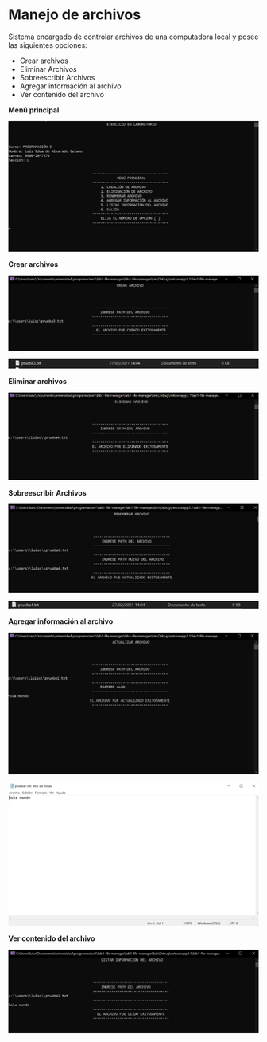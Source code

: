 # Manejo de archivos
Sistema encargado de controlar archivos de una computadora local y posee las siguientes opciones:
- Crear archivos
- Eliminar Archivos
- Sobreescribir Archivos
- Agregar información al archivo
- Ver contenido del archivo

**Menú principal**

![menu](https://raw.githubusercontent.com/luiscelano/lab1-file-manager/main/assets/menu_principal.PNG)

**Crear archivos**

![createfile](https://raw.githubusercontent.com/luiscelano/lab1-file-manager/main/assets/crear_archivo.PNG?token=ANXXWD2C2LC7S6VV6AZ5LALAHKVMI)

![filecreated](https://raw.githubusercontent.com/luiscelano/lab1-file-manager/main/assets/archivo_creado.PNG?token=ANXXWD3TTTBDY6O572OUQBLAHKVCG)

**Eliminar archivos**

![deletefile](https://raw.githubusercontent.com/luiscelano/lab1-file-manager/main/assets/eliminar_archivo.PNG?token=ANXXWDY2NMAUZB5GHCIDAJ3AHKVDW)

**Sobreescribir Archivos**

![renamefile](https://raw.githubusercontent.com/luiscelano/lab1-file-manager/main/assets/renombrar_archivo.PNG?token=ANXXWDZ5F3G55JC5WLJKPHLAHKUOU)

![filerenamed](https://raw.githubusercontent.com/luiscelano/lab1-file-manager/main/assets/archivo_renombrado.PNG?token=ANXXWDY3HKW5XPBDUAKWD73AHKUT4)

**Agregar información al archivo**

![updatefile](https://raw.githubusercontent.com/luiscelano/lab1-file-manager/main/assets/modificar_archivo.PNG?token=ANXXWD36T3J3IHYSERIFH6TAHKUX4)

![fileupdated](https://raw.githubusercontent.com/luiscelano/lab1-file-manager/main/assets/archivo_modificado.PNG?token=ANXXWD6PCYUOIRLTXZFT663AHKU2Q)

**Ver contenido del archivo**

![seecontent](https://raw.githubusercontent.com/luiscelano/lab1-file-manager/main/assets/listar_archivo.PNG?token=ANXXWD5S7EGKNE6N2X53QY3AHKU7M)
